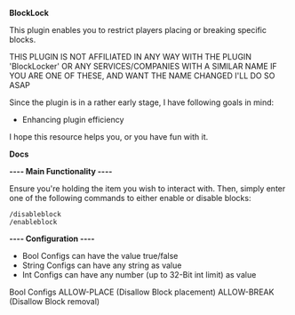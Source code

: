**BlockLock**

This plugin enables you to restrict players placing or breaking specific blocks.

THIS PLUGIN IS NOT AFFILIATED IN ANY WAY WITH THE PLUGIN 'BlockLocker' OR ANY SERVICES/COMPANIES WITH A SIMILAR NAME
IF YOU ARE ONE OF THESE, AND WANT THE NAME CHANGED I'LL DO SO ASAP

Since the plugin is in a rather early stage, I have following goals in mind:
- Enhancing plugin efficiency

I hope this resource helps you, or you have fun with it. 

**Docs**

**---- Main Functionality ----**

Ensure you're holding the item you wish to interact with. Then, simply enter one of the following commands to either enable or disable blocks:
  
    /disableblock
    /enableblock

**---- Configuration ----**

  - Bool Configs can have the value true/false
  - String Configs can have any string as value
  - Int Configs can have any number (up to 32-Bit int limit) as value

  Bool Configs
    ALLOW-PLACE (Disallow Block placement)
    ALLOW-BREAK (Disallow Block removal)

